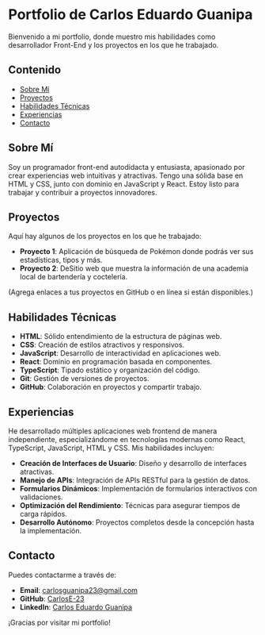 # Portfolio de Carlos Eduardo Guanipa

Bienvenido a mi portfolio, donde muestro mis habilidades como desarrollador Front-End y los proyectos en los que he trabajado.

## Contenido

- [Sobre Mí](#sobre-mí)
- [Proyectos](#proyectos)
- [Habilidades Técnicas](#habilidades-técnicas)
- [Experiencias](#experiencias)
- [Contacto](#contacto)

## Sobre Mí

Soy un programador front-end autodidacta y entusiasta, apasionado por crear experiencias web intuitivas y atractivas. Tengo una sólida base en HTML y CSS, junto con dominio en JavaScript y React. Estoy listo para trabajar y contribuir a proyectos innovadores.

## Proyectos

Aquí hay algunos de los proyectos en los que he trabajado:

- **Proyecto 1**: Aplicación de búsqueda de Pokémon donde podrás ver sus estadísticas, tipos y más.
- **Proyecto 2**: DeSitio web que muestra la información de una academia local de bartendería y coctelería.

(Agrega enlaces a tus proyectos en GitHub o en línea si están disponibles.)

## Habilidades Técnicas

- **HTML**: Sólido entendimiento de la estructura de páginas web.
- **CSS**: Creación de estilos atractivos y responsivos.
- **JavaScript**: Desarrollo de interactividad en aplicaciones web.
- **React**: Dominio en programación basada en componentes.
- **TypeScript**: Tipado estático y organización del código.
- **Git**: Gestión de versiones de proyectos.
- **GitHub**: Colaboración en proyectos y compartir trabajo.

## Experiencias

He desarrollado múltiples aplicaciones web frontend de manera independiente, especializándome en tecnologías modernas como React, TypeScript, JavaScript, HTML y CSS. Mis habilidades incluyen:

- **Creación de Interfaces de Usuario**: Diseño y desarrollo de interfaces atractivas.
- **Manejo de APIs**: Integración de APIs RESTful para la gestión de datos.
- **Formularios Dinámicos**: Implementación de formularios interactivos con validaciones.
- **Optimización del Rendimiento**: Técnicas para asegurar tiempos de carga rápidos.
- **Desarrollo Autónomo**: Proyectos completos desde la concepción hasta la implementación.

## Contacto

Puedes contactarme a través de:

- **Email**: [carlosguanipa23@gmail.com](mailto:carlosguanipa23@gmail.com)
- **GitHub**: [CarlosE-23](https://github.com/CarlosE-23)
- **LinkedIn**: [Carlos Eduardo Guanipa](https://www.linkedin.com/in/carlos-eduardo-guanipa)

¡Gracias por visitar mi portfolio!
